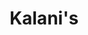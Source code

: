 ---
layout: place
title: "Kalani's"
permalink: /california/south-lake-tahoe/kalani-s.html
stateAbbr: CA
stateName: California
cityName: South Lake Tahoe
seo:
  name: "Kalani's"
  type: Restaurant
  links: http://kalanis.com/
description: "Fine-dining spot at the Heavenly Mountain base featuring Hawaiian eats & a variety of sushi rolls. Kalani's serves delicious sushi in South Lake Tahoe, California. Try fresh Japanese dishes for a great dining experience. Available for takeout, lunch, and dinner."
place_id: ChIJRV9f9HaQmYARS-KagE_VWFA
photos:
  - name: >-
      places/ChIJRV9f9HaQmYARS-KagE_VWFA/photos/AeeoHcJ_oQNoMx0Nw8TW5LqgidJFO8LAW0I1gZw6CZCKauiIPghSPaGmEzGC7tVo2DFGCKCFC562hua5SuLOP_08zSE7XnASoyohSXq9sGTWzgW0pQHgA5w6z4iPrwRBV1Nl_5G6B4Z-HwBZqen-9j9hLVW2m67zD11Ftto9VywAy9EW4ARMutzuS-LlpLGL2ZfxH6RNpTmqdFJL9C2vfg3NvnY2HLZDesi8bgd64wrzqO_nHYAZzbcLOcQNk0nHDyp7DGPg55KBGHpJNeTlsf6TAwh5UYuNzRnNsPJJBda6VetIrQ
    widthPx: 2048
    heightPx: 1365
    authorAttributions:
      - displayName: Kalani's
        uri: https://maps.google.com/maps/contrib/115672398947819377464
        photoUri: >-
          https://lh3.googleusercontent.com/a-/ALV-UjU8FwN5_17UZ0J0SV1CmW84oh3ZTIZWiVeYbmxjhoxT4FAJJQ3R=s100-p-k-no-mo
    flagContentUri: >-
      https://www.google.com/local/imagery/report/?cb_client=maps_api_places.places_api&image_key=!1e10!2sAF1QipOgGxMp7ERExG9c27K2jPzBKkiAG9CFiozwMZQI&hl=en-US
    googleMapsUri: >-
      https://www.google.com/maps/place//data=!3m4!1e2!3m2!1sAF1QipOgGxMp7ERExG9c27K2jPzBKkiAG9CFiozwMZQI!2e10!4m2!3m1!1s0x80999076f45f5f45:0x5058d54f809ae24b
  - name: >-
      places/ChIJRV9f9HaQmYARS-KagE_VWFA/photos/AeeoHcLun2PUVQpJm2gQJZsSZgwxfYNKaBK8NJSK63T3yIVHZIAFFWM4QGFoz3YtdFKAjQsfvz2N0H3ozJuoXfUyxuNReNtmkthDxMOoAyf2QFcOVmKoIkduKXnlNg1uCYCe5WGT5WZdT3g7C68p5WCkf2HNvT3SN8Bq3JmJHEcu6wrE1nIUJOP2EIqk3t8v6fq6yapiSDrIPEfUACq_Uz54rtouAfCwq3FR1zSwD2MzDoHuhvqFVe6msga8PLV6FDPXYcLEfU-0a5pI6urXjCwLMHU2r1UXeHU6P1pH02gpUrfE8QN1rx4dpSZwfDac10cATgkgUP0Mr_ygffryRltCQ-6kYMmfRFthRz1i9V_y2jfo80EF7slnJUB4G64-J5shxXKMVTBtkWooy-XU76s43kY5kKfQfJ_viH_m9RPZ9m0
    widthPx: 3024
    heightPx: 4032
    authorAttributions:
      - displayName: John Mukhar
        uri: https://maps.google.com/maps/contrib/100154332780439037499
        photoUri: >-
          https://lh3.googleusercontent.com/a/ACg8ocI0YP0yhGtoP6SovswfYHJkvFWxr6By5yyQs4g6KCgJlielyg=s100-p-k-no-mo
    flagContentUri: >-
      https://www.google.com/local/imagery/report/?cb_client=maps_api_places.places_api&image_key=!1e10!2sCIHM0ogKEICAgMDwjseIKQ&hl=en-US
    googleMapsUri: >-
      https://www.google.com/maps/place//data=!3m4!1e2!3m2!1sCIHM0ogKEICAgMDwjseIKQ!2e10!4m2!3m1!1s0x80999076f45f5f45:0x5058d54f809ae24b
  - name: >-
      places/ChIJRV9f9HaQmYARS-KagE_VWFA/photos/AeeoHcKVcKrcG0grqBkFjmWgkz3mjC_YEz4DUzeyUXEr1Lxyi5x4cMpele6d6PDymnvFT-ICjyaj1i96GLkfPBxnpzXqnlIonaHRzjTF7t9KygR3TVZF_oeu5pJh6Dtgp2Y660H3rMK4_liRrLo-9Qa_plKpgkNULmh6nmtn_cWsC_p46mn7a7y3blU2qL8BTeC09rDMIUMMhz_eloJRJrlxH7uzzNxY_s5qLml5Lt_n_QDY3kB75d10Rh9zyBuaNnYXvk3Q4eRuIUw3n-Y0bPCGoS-A3wD9AK1qrTchrYIGuv3wDQ
    widthPx: 2048
    heightPx: 1365
    authorAttributions:
      - displayName: Kalani's
        uri: https://maps.google.com/maps/contrib/115672398947819377464
        photoUri: >-
          https://lh3.googleusercontent.com/a-/ALV-UjU8FwN5_17UZ0J0SV1CmW84oh3ZTIZWiVeYbmxjhoxT4FAJJQ3R=s100-p-k-no-mo
    flagContentUri: >-
      https://www.google.com/local/imagery/report/?cb_client=maps_api_places.places_api&image_key=!1e10!2sAF1QipN6f0ZhXcoT8mGmGkk-GcAO1mIB8Qau-JXp34Fs&hl=en-US
    googleMapsUri: >-
      https://www.google.com/maps/place//data=!3m4!1e2!3m2!1sAF1QipN6f0ZhXcoT8mGmGkk-GcAO1mIB8Qau-JXp34Fs!2e10!4m2!3m1!1s0x80999076f45f5f45:0x5058d54f809ae24b
  - name: >-
      places/ChIJRV9f9HaQmYARS-KagE_VWFA/photos/AeeoHcKuPY68GJEz714jwsAUorLG9Q_7cMCA89JG5WAT6hrqWAVIHclOVifVFQg4RB6FUlqFT9F-2lV3AassCaC4bWEvyH-pB9KQM0jVB-W0atz7qHSthqoc_FEWllqwaiWqxVgm_1RbJsuoazeP1na-fAgsFne2VdNpESiNTHvZRu18-xUSum9IYlib052yxLt6c320VEKBnBn2IFkMRS1B6d1NJcr9A-LSacMbxltZLW6nggguxk_HK3AsED7iqKIz-_HoijGfwhHz95CWQJDCvRlZBpyHFwWqbBR2M44cEjmN_gP219u8QxWNNpW08ty_c9iZ9juLgaM-YPs5vNAYU0yQILl-JywfzKGsW1571uiSVOR2d8rh4P1zatEy2ivaDgUdt-zO0linEmSzmJOzAgoXlQfPptJntFSEHjIQBg8kxw
    widthPx: 4800
    heightPx: 3600
    authorAttributions:
      - displayName: John Mukhar
        uri: https://maps.google.com/maps/contrib/100154332780439037499
        photoUri: >-
          https://lh3.googleusercontent.com/a/ACg8ocI0YP0yhGtoP6SovswfYHJkvFWxr6By5yyQs4g6KCgJlielyg=s100-p-k-no-mo
    flagContentUri: >-
      https://www.google.com/local/imagery/report/?cb_client=maps_api_places.places_api&image_key=!1e10!2sCIHM0ogKEICAgMDwjoe3WQ&hl=en-US
    googleMapsUri: >-
      https://www.google.com/maps/place//data=!3m4!1e2!3m2!1sCIHM0ogKEICAgMDwjoe3WQ!2e10!4m2!3m1!1s0x80999076f45f5f45:0x5058d54f809ae24b
  - name: >-
      places/ChIJRV9f9HaQmYARS-KagE_VWFA/photos/AeeoHcILyB1EDzoyJz6cZNaizdQJjfPOO5F0Lh0nKGiWgvntb6h-too_oq40jerilh-AVW-Doe3NGXMcI8cC9YrZEtoeECIt7kcPuaKSzMgDEKq6T_lVIU7HsM65krmlpvuHVLiU6tmfhDRu8Kwk4Au1VZVMuTsgODRA1Xl5SZ0sEjEAKy4dqaGTxOk2izsx6ltSfAaXPKq7fwd3D_XYNwZ_HsF5FGJ8XL1f_bainiwmoS_uvVL8VdjhLwughH6mDrkVC5MMNMWZvE0lqJnDEKaYt_bFWZtMMdzZ59YG1mdx6DKXtjW86YmZRtF_-b1ty2F-CsfNk1er1eWXxWmfGNPfHO7LTuYSlRV-_smgxIFs2dnZ77RQvF04_88sTZWmfydwrcittsR4Z4CKUI8S2lDok9-98zIgSiqRo6T7yBbk0EPL2NR-
    widthPx: 4800
    heightPx: 3600
    authorAttributions:
      - displayName: John Mukhar
        uri: https://maps.google.com/maps/contrib/100154332780439037499
        photoUri: >-
          https://lh3.googleusercontent.com/a/ACg8ocI0YP0yhGtoP6SovswfYHJkvFWxr6By5yyQs4g6KCgJlielyg=s100-p-k-no-mo
    flagContentUri: >-
      https://www.google.com/local/imagery/report/?cb_client=maps_api_places.places_api&image_key=!1e10!2sCIHM0ogKEICAgMDwjseIyQE&hl=en-US
    googleMapsUri: >-
      https://www.google.com/maps/place//data=!3m4!1e2!3m2!1sCIHM0ogKEICAgMDwjseIyQE!2e10!4m2!3m1!1s0x80999076f45f5f45:0x5058d54f809ae24b
  - name: >-
      places/ChIJRV9f9HaQmYARS-KagE_VWFA/photos/AeeoHcLUT6sJ8KdamVU550b0OQHiRPhJmSY4FwuSVMMDxU1BQ8VYwODoHY4ytV6wNyKlV-3yHyehJt-ayL59pc-iPebi1Xj1SiFQBg9orE5QRbhned2TrVGlbc8wUYHrY3OzOn66jMTXzZ1mO4LvpUr2THOwutSqsELo22ejmiEOYJeHr8hJ-8nVVvkjDYlaELvGLLpFAQPT7iKueM_WqA-dFuXAyCjIpZu49AkTnx9dxrUo96MsxE_PRHdGXoxHfGH6INAvhY4Ls-Z_3sgVBMUQT5JQp4Cc-CTdeL51bsp52ZesJw
    widthPx: 2048
    heightPx: 1365
    authorAttributions:
      - displayName: Kalani's
        uri: https://maps.google.com/maps/contrib/115672398947819377464
        photoUri: >-
          https://lh3.googleusercontent.com/a-/ALV-UjU8FwN5_17UZ0J0SV1CmW84oh3ZTIZWiVeYbmxjhoxT4FAJJQ3R=s100-p-k-no-mo
    flagContentUri: >-
      https://www.google.com/local/imagery/report/?cb_client=maps_api_places.places_api&image_key=!1e10!2sAF1QipNx_lRDCuVjOSFSFmVvj1TIbzCcEGOpJt2Vur1-&hl=en-US
    googleMapsUri: >-
      https://www.google.com/maps/place//data=!3m4!1e2!3m2!1sAF1QipNx_lRDCuVjOSFSFmVvj1TIbzCcEGOpJt2Vur1-!2e10!4m2!3m1!1s0x80999076f45f5f45:0x5058d54f809ae24b
  - name: >-
      places/ChIJRV9f9HaQmYARS-KagE_VWFA/photos/AeeoHcL_agcALJaIEc486PK89zAsSDEpAj_VzapzyyFhLo0KQihwTH4Vn0TnIRjex_judhWYs9a6kjtpTNavXSzVF1L5b7dxEDpbc0yIXYQA0F9cRyilNPLi1jVRixGWnbjLCJfWUWYmtiwFclSLgiBmaw54XEoKmat6SIBn8RTmAEfAEAQmxRMUF1wAqTMJXUfeNvdkr5suW79ihAtaC5_X99OPXpegsK7ktRj1T7Ki61lvuzyyk1Ix9EpF6t0E_sti9kJKxRktbrYHJV0DGAzVj93pM92CQtiJnB4ZT4CWM_mWAA
    widthPx: 2048
    heightPx: 1365
    authorAttributions:
      - displayName: Kalani's
        uri: https://maps.google.com/maps/contrib/115672398947819377464
        photoUri: >-
          https://lh3.googleusercontent.com/a-/ALV-UjU8FwN5_17UZ0J0SV1CmW84oh3ZTIZWiVeYbmxjhoxT4FAJJQ3R=s100-p-k-no-mo
    flagContentUri: >-
      https://www.google.com/local/imagery/report/?cb_client=maps_api_places.places_api&image_key=!1e10!2sAF1QipNVx5KQznzR0DycLsSJWJe1o3zzk9gMKV3OyX8_&hl=en-US
    googleMapsUri: >-
      https://www.google.com/maps/place//data=!3m4!1e2!3m2!1sAF1QipNVx5KQznzR0DycLsSJWJe1o3zzk9gMKV3OyX8_!2e10!4m2!3m1!1s0x80999076f45f5f45:0x5058d54f809ae24b
  - name: >-
      places/ChIJRV9f9HaQmYARS-KagE_VWFA/photos/AeeoHcLVZBhkWjfnJBNefQPL1iTcg0FdMIWVpgyDfNwRA2wsL9k_sjSVN01-0Q6S-dsO8nrHqAGQySmWSaFiJ66fbT3yv8ziYYEeZf_dRcakP9ma0R5wP8aik3XsJjhh2V38bRwok7c2bnzxnnAaZYvw_TSzWmHyrD3zN3VZrS_vKgA6PoxOPxErgW1skAjc6copYHiTuNXdUQmd2J6XOt18MhO_9nxprYlAjf_NX9tOgs63C5TtAw3RCOJjAavofNh2RTqyy01Xo-87QFW3FWjwX9lktSGW7YTbvN1VAvyP1Os-9A
    widthPx: 2048
    heightPx: 1365
    authorAttributions:
      - displayName: Kalani's
        uri: https://maps.google.com/maps/contrib/115672398947819377464
        photoUri: >-
          https://lh3.googleusercontent.com/a-/ALV-UjU8FwN5_17UZ0J0SV1CmW84oh3ZTIZWiVeYbmxjhoxT4FAJJQ3R=s100-p-k-no-mo
    flagContentUri: >-
      https://www.google.com/local/imagery/report/?cb_client=maps_api_places.places_api&image_key=!1e10!2sAF1QipMqxKpNJ9eBOsCuYqhtyRfvvwSMGtBBnZjVI_HS&hl=en-US
    googleMapsUri: >-
      https://www.google.com/maps/place//data=!3m4!1e2!3m2!1sAF1QipMqxKpNJ9eBOsCuYqhtyRfvvwSMGtBBnZjVI_HS!2e10!4m2!3m1!1s0x80999076f45f5f45:0x5058d54f809ae24b
  - name: >-
      places/ChIJRV9f9HaQmYARS-KagE_VWFA/photos/AeeoHcI9T0HXSDvekBKkjLShKuVoyxhEZzQG-DdLS6smlzadsRYGXD4_FvtAN0fQyPpfqAFi7NahpoyGgKgIJELirN9aTHEHHD6R0A-84nhvZbItRFDz9qUZiuy_5Zgm_8mkunu7_Q7QUaUrR_jJc_yI8r1Cevh6mOfXq_gEJWOK9utp79WZoYde3eYrT16C924ZTgaoRC9JalDbPuwhQBix_irOZuXlBFUFUafZZLvAnPqN4uHXxRkqEcGiYj1QdXaAAd-yyGpUYfywWHmEkD8F5u2jDZGcgpzaufDkJgQJLhOXZkwAPgmc20_FO9Cl8gcpAlTwl-vQ1Iix6hjGosAa35loTolLfJ10EG-WZJj4g9o0PzYiiNQvVk1e9W7FB8yUu3ue09g2a_paP0aHSBYtArurHGMxPytR5GsXRVHZflJG1w
    widthPx: 2925
    heightPx: 3468
    authorAttributions:
      - displayName: Brendan Kiely
        uri: https://maps.google.com/maps/contrib/117523430071286784872
        photoUri: >-
          https://lh3.googleusercontent.com/a-/ALV-UjU6_HO8R-zn8yYdWoHt0MWaJHW3D_ZXT9x7e7EMdB2pes4eBCpA0A=s100-p-k-no-mo
    flagContentUri: >-
      https://www.google.com/local/imagery/report/?cb_client=maps_api_places.places_api&image_key=!1e10!2sCIHM0ogKEICAgICry-KNSA&hl=en-US
    googleMapsUri: >-
      https://www.google.com/maps/place//data=!3m4!1e2!3m2!1sCIHM0ogKEICAgICry-KNSA!2e10!4m2!3m1!1s0x80999076f45f5f45:0x5058d54f809ae24b
  - name: >-
      places/ChIJRV9f9HaQmYARS-KagE_VWFA/photos/AeeoHcKOHKy9ggtTdUFbotWqyLNqA2zcpnzN9TepL4bEMUzW3CCnKuw8D2WrTMmTBCvxkRjcM155qwyBWHmnOpZbh1fd5zJJUy5a1PzfrZM4XLlw0PQd2c1wQLck_XZU3QRkhRxR3pMtObWGH1AyUOrkQtIdMNyavUqCQUuO50npzrDDAxKyu3A3GGBtCkEE_BkOG79F6pq3CNoRPREAhltBL69InVnTCv8dzoJaXSrR6NkG1F2-x3rizPhcJDGnO0iotqnzGTofUF0x1tJNOQFvy2Wc6Vb_dNpZSfnzIueIPuzAOA
    widthPx: 4800
    heightPx: 3200
    authorAttributions:
      - displayName: Kalani's
        uri: https://maps.google.com/maps/contrib/115672398947819377464
        photoUri: >-
          https://lh3.googleusercontent.com/a-/ALV-UjU8FwN5_17UZ0J0SV1CmW84oh3ZTIZWiVeYbmxjhoxT4FAJJQ3R=s100-p-k-no-mo
    flagContentUri: >-
      https://www.google.com/local/imagery/report/?cb_client=maps_api_places.places_api&image_key=!1e10!2sAF1QipOY4qKk3ct44fmeiU_rsvPCBulkfy_7pZRT34Sh&hl=en-US
    googleMapsUri: >-
      https://www.google.com/maps/place//data=!3m4!1e2!3m2!1sAF1QipOY4qKk3ct44fmeiU_rsvPCBulkfy_7pZRT34Sh!2e10!4m2!3m1!1s0x80999076f45f5f45:0x5058d54f809ae24b
address: '1001 Heavenly Village Way #26, South Lake Tahoe, CA 96150, USA'
street: '1001 Heavenly Village Way #26'
city: South Lake Tahoe
state: CA
zip: '96150'
country: USA
neighborhood: null
latitude: '38.956021'
longitude: '-119.942831'
accessibility_options:
  wheelchairAccessibleParking: true
  wheelchairAccessibleEntrance: true
  wheelchairAccessibleRestroom: true
  wheelchairAccessibleSeating: true
business_status: OPERATIONAL
name: Kalani's
google_maps_links:
  directionsUri: >-
    https://www.google.com/maps/dir//''/data=!4m7!4m6!1m1!4e2!1m2!1m1!1s0x80999076f45f5f45:0x5058d54f809ae24b!3e0
  placeUri: https://maps.google.com/?cid=5789611858421539403
  writeAReviewUri: >-
    https://www.google.com/maps/place//data=!4m3!3m2!1s0x80999076f45f5f45:0x5058d54f809ae24b!12e1
  reviewsUri: >-
    https://www.google.com/maps/place//data=!4m4!3m3!1s0x80999076f45f5f45:0x5058d54f809ae24b!9m1!1b1
  photosUri: >-
    https://www.google.com/maps/place//data=!4m3!3m2!1s0x80999076f45f5f45:0x5058d54f809ae24b!10e5
primary_type: Restaurant
opening_hours:
  regular: null
  current: null
secondary_opening_hours:
  regular:
    weekdayDescriptions: null
    type: null
  current:
    weekdayDescriptions: null
    type: null
phone: (530) 544-6100
price_level: PRICE_LEVEL_EXPENSIVE
price_range: $50 &ndash; $100
rating: '4.3'
rating_count: 790
website: http://kalanis.com/
reviews:
  - name: >-
      places/ChIJRV9f9HaQmYARS-KagE_VWFA/reviews/ChZDSUhNMG9nS0VJQ0FnTUR3am9lM0tREAE
    relativePublishTimeDescription: 2 weeks ago
    rating: 5
    text:
      text: >-
        We went to this restaurant on a recommendation from the concierge at the
        hotel we were staying at, and it was within walking distance and there
        are a lot of other choices. The restaurant was packed on a Thursday
        night, but had a high-top table in the bar, so we went with that. Caleb
        our waiter/bartender, was super. He was professional and friendly and
        knew his stuff. So was the young man that brought out the food (forgot
        his name, picture included in the review). We ordered different drinks;
        I had the Hawaiian Margaritta (Just average) and then the Maui Sunset
        (Excellent), my wife had the White Linen and the Maui Sunset and loved
        both of them. The drinks were well done and looked impressive. We
        decided to order soups and appetizers for dinner. So we had a bowl of
        the Clam Chowder and the Lobster Bisque, and they were both excellent,
        tasted fresh and delicious. And we had an order of their award-winning
        Wing, the wings did not disappoint. They we had an order of Fried Ahi,
        Heavenly Roll, and Veggie Roll. The food looked and tasted very fresh
        and we enjoyed it all. I ordered a Hawaiian Bread Pudding, and that was
        just average, but I still enjoyed it. We will definitely come back.
      languageCode: en
    originalText:
      text: >-
        We went to this restaurant on a recommendation from the concierge at the
        hotel we were staying at, and it was within walking distance and there
        are a lot of other choices. The restaurant was packed on a Thursday
        night, but had a high-top table in the bar, so we went with that. Caleb
        our waiter/bartender, was super. He was professional and friendly and
        knew his stuff. So was the young man that brought out the food (forgot
        his name, picture included in the review). We ordered different drinks;
        I had the Hawaiian Margaritta (Just average) and then the Maui Sunset
        (Excellent), my wife had the White Linen and the Maui Sunset and loved
        both of them. The drinks were well done and looked impressive. We
        decided to order soups and appetizers for dinner. So we had a bowl of
        the Clam Chowder and the Lobster Bisque, and they were both excellent,
        tasted fresh and delicious. And we had an order of their award-winning
        Wing, the wings did not disappoint. They we had an order of Fried Ahi,
        Heavenly Roll, and Veggie Roll. The food looked and tasted very fresh
        and we enjoyed it all. I ordered a Hawaiian Bread Pudding, and that was
        just average, but I still enjoyed it. We will definitely come back.
      languageCode: en
    authorAttribution:
      displayName: John Mukhar
      uri: https://www.google.com/maps/contrib/100154332780439037499/reviews
      photoUri: >-
        https://lh3.googleusercontent.com/a/ACg8ocI0YP0yhGtoP6SovswfYHJkvFWxr6By5yyQs4g6KCgJlielyg=s128-c0x00000000-cc-rp-mo-ba4
    publishTime: '2025-03-25T22:16:59.255440Z'
    flagContentUri: >-
      https://www.google.com/local/review/rap/report?postId=ChZDSUhNMG9nS0VJQ0FnTUR3am9lM0tREAE&d=17924085&t=1
    googleMapsUri: >-
      https://www.google.com/maps/reviews/data=!4m6!14m5!1m4!2m3!1sChZDSUhNMG9nS0VJQ0FnTUR3am9lM0tREAE!2m1!1s0x80999076f45f5f45:0x5058d54f809ae24b
  - name: >-
      places/ChIJRV9f9HaQmYARS-KagE_VWFA/reviews/ChdDSUhNMG9nS0VJQ0FnTUNRM0tXUG9RRRAB
    relativePublishTimeDescription: a month ago
    rating: 5
    text:
      text: >-
        My husband and I always eat here when we visit South Lake Tahoe. Shelby
        was our waitress this time and she was friendly and attentive. She was
        accommodating when requesting to sub a side for our steak.


        Food was great as always. We can’t wait to be back.
      languageCode: en
    originalText:
      text: >-
        My husband and I always eat here when we visit South Lake Tahoe. Shelby
        was our waitress this time and she was friendly and attentive. She was
        accommodating when requesting to sub a side for our steak.


        Food was great as always. We can’t wait to be back.
      languageCode: en
    authorAttribution:
      displayName: Kalani B
      uri: https://www.google.com/maps/contrib/113368928279075566084/reviews
      photoUri: >-
        https://lh3.googleusercontent.com/a/ACg8ocKRhksviUuZmxlsusKLTGTjbnjsc4AnwKzaBim3quf4Og8lIg=s128-c0x00000000-cc-rp-mo-ba2
    publishTime: '2025-03-02T23:04:49.814052Z'
    flagContentUri: >-
      https://www.google.com/local/review/rap/report?postId=ChdDSUhNMG9nS0VJQ0FnTUNRM0tXUG9RRRAB&d=17924085&t=1
    googleMapsUri: >-
      https://www.google.com/maps/reviews/data=!4m6!14m5!1m4!2m3!1sChdDSUhNMG9nS0VJQ0FnTUNRM0tXUG9RRRAB!2m1!1s0x80999076f45f5f45:0x5058d54f809ae24b
  - name: >-
      places/ChIJRV9f9HaQmYARS-KagE_VWFA/reviews/ChdDSUhNMG9nS0VJQ0FnTURnX3VXVl9BRRAB
    relativePublishTimeDescription: a month ago
    rating: 5
    text:
      text: >-
        The best meal we’ve had in a while! Laurita’s service was impeccable,
        the food came quickly and was cooked to perfection. We are foodies and
        honestly loved everything we got and had fun eating it. We got the mixed
        seafood, the poke nachos, the rack of lamb, and the Chilean sea bass. We
        didn’t lick the plates but it was hard…
      languageCode: en
    originalText:
      text: >-
        The best meal we’ve had in a while! Laurita’s service was impeccable,
        the food came quickly and was cooked to perfection. We are foodies and
        honestly loved everything we got and had fun eating it. We got the mixed
        seafood, the poke nachos, the rack of lamb, and the Chilean sea bass. We
        didn’t lick the plates but it was hard…
      languageCode: en
    authorAttribution:
      displayName: Cassandra Condon
      uri: https://www.google.com/maps/contrib/106808258704508659437/reviews
      photoUri: >-
        https://lh3.googleusercontent.com/a-/ALV-UjXYe5YOTzimORgRL3XWIF4NCkvn8qzHF5gr46DIQ5VkW070M7Zk=s128-c0x00000000-cc-rp-mo-ba4
    publishTime: '2025-02-25T03:19:46.098467Z'
    flagContentUri: >-
      https://www.google.com/local/review/rap/report?postId=ChdDSUhNMG9nS0VJQ0FnTURnX3VXVl9BRRAB&d=17924085&t=1
    googleMapsUri: >-
      https://www.google.com/maps/reviews/data=!4m6!14m5!1m4!2m3!1sChdDSUhNMG9nS0VJQ0FnTURnX3VXVl9BRRAB!2m1!1s0x80999076f45f5f45:0x5058d54f809ae24b
  - name: >-
      places/ChIJRV9f9HaQmYARS-KagE_VWFA/reviews/ChZDSUhNMG9nS0VJQ0FnSUNudk9YcUhREAE
    relativePublishTimeDescription: 6 months ago
    rating: 5
    text:
      text: >-
        This was an incredible place for a nicer dinner out in South Lake. We
        had a group and they sat us no problem. The food and drinks were
        incredible. I started with the crab cakes and lobster bisque then had
        the shrimp lettuce wraps which all were fantastic. Highly recommend
        stopping in here for a nice meal.
      languageCode: en
    originalText:
      text: >-
        This was an incredible place for a nicer dinner out in South Lake. We
        had a group and they sat us no problem. The food and drinks were
        incredible. I started with the crab cakes and lobster bisque then had
        the shrimp lettuce wraps which all were fantastic. Highly recommend
        stopping in here for a nice meal.
      languageCode: en
    authorAttribution:
      displayName: Preston Henry
      uri: https://www.google.com/maps/contrib/105036305199176843291/reviews
      photoUri: >-
        https://lh3.googleusercontent.com/a-/ALV-UjUXVptX-IfQVBkZLTZSo-2pgjk8Gdsvu65dM4Yc7pouX8mGuFSw6Q=s128-c0x00000000-cc-rp-mo-ba5
    publishTime: '2024-09-23T23:38:19.534097Z'
    flagContentUri: >-
      https://www.google.com/local/review/rap/report?postId=ChZDSUhNMG9nS0VJQ0FnSUNudk9YcUhREAE&d=17924085&t=1
    googleMapsUri: >-
      https://www.google.com/maps/reviews/data=!4m6!14m5!1m4!2m3!1sChZDSUhNMG9nS0VJQ0FnSUNudk9YcUhREAE!2m1!1s0x80999076f45f5f45:0x5058d54f809ae24b
  - name: >-
      places/ChIJRV9f9HaQmYARS-KagE_VWFA/reviews/ChdDSUhNMG9nS0VJQ0FnSUQ3LWZtZ3lRRRAB
    relativePublishTimeDescription: 7 months ago
    rating: 4
    text:
      text: >-
        Walked in to grab a drink at the bar while we waited for our table next
        door; it turned out to be the perfect spot to spend the time.


        The vibe bordered on tacky but managed to keep it closer to the upscale
        side of the fence, with a tropical Hawaiian theme. The cocktail list was
        extensive and impressive; the service at the bar was professional and
        quick.


        The front staff did seem a bit green; midway through talking to the
        hostess, a waitress interrupted us to speak directly with her without
        any sort of acknowledgement that she was interrupting. It wasn’t a huge
        deal but felt a bit unprofessional — they seemed like high schoolers
        working a summer job (again, not a huge deal, but it would’ve been a red
        flag had we been dining for dinner).


        Would definitely come back for a drink while enjoying an evening in
        Heavenly village.
      languageCode: en
    originalText:
      text: >-
        Walked in to grab a drink at the bar while we waited for our table next
        door; it turned out to be the perfect spot to spend the time.


        The vibe bordered on tacky but managed to keep it closer to the upscale
        side of the fence, with a tropical Hawaiian theme. The cocktail list was
        extensive and impressive; the service at the bar was professional and
        quick.


        The front staff did seem a bit green; midway through talking to the
        hostess, a waitress interrupted us to speak directly with her without
        any sort of acknowledgement that she was interrupting. It wasn’t a huge
        deal but felt a bit unprofessional — they seemed like high schoolers
        working a summer job (again, not a huge deal, but it would’ve been a red
        flag had we been dining for dinner).


        Would definitely come back for a drink while enjoying an evening in
        Heavenly village.
      languageCode: en
    authorAttribution:
      displayName: Matty Easton
      uri: https://www.google.com/maps/contrib/101322551589574501971/reviews
      photoUri: >-
        https://lh3.googleusercontent.com/a-/ALV-UjVyCioQq8m2Hu6G39FXMBA5AM3Oxh-rAE56em7tHbeclnUF0hIQew=s128-c0x00000000-cc-rp-mo-ba5
    publishTime: '2024-08-26T06:16:57.172613Z'
    flagContentUri: >-
      https://www.google.com/local/review/rap/report?postId=ChdDSUhNMG9nS0VJQ0FnSUQ3LWZtZ3lRRRAB&d=17924085&t=1
    googleMapsUri: >-
      https://www.google.com/maps/reviews/data=!4m6!14m5!1m4!2m3!1sChdDSUhNMG9nS0VJQ0FnSUQ3LWZtZ3lRRRAB!2m1!1s0x80999076f45f5f45:0x5058d54f809ae24b
parking_options: null
payment_options:
  acceptsCreditCards: true
  acceptsDebitCards: true
  acceptsCashOnly: false
  acceptsNfc: true
allow_dogs: null
curbside_pickup: null
delivery: false
dine_in: true
good_for_children: true
good_for_groups: true
good_for_sports: false
live_music: false
menu_for_children: true
outdoor_seating: true
reservable: true
restroom: true
serves_beer: true
serves_breakfast: false
serves_brunch: true
serves_cocktails: true
serves_coffee: true
serves_dinner: true
serves_dessert: true
serves_lunch: true
serves_vegetarian_food: true
serves_wine: true
takeout: true
summary: >-
  Fine-dining spot at the Heavenly Mountain base featuring Hawaiian eats & a
  variety of sushi rolls.

---